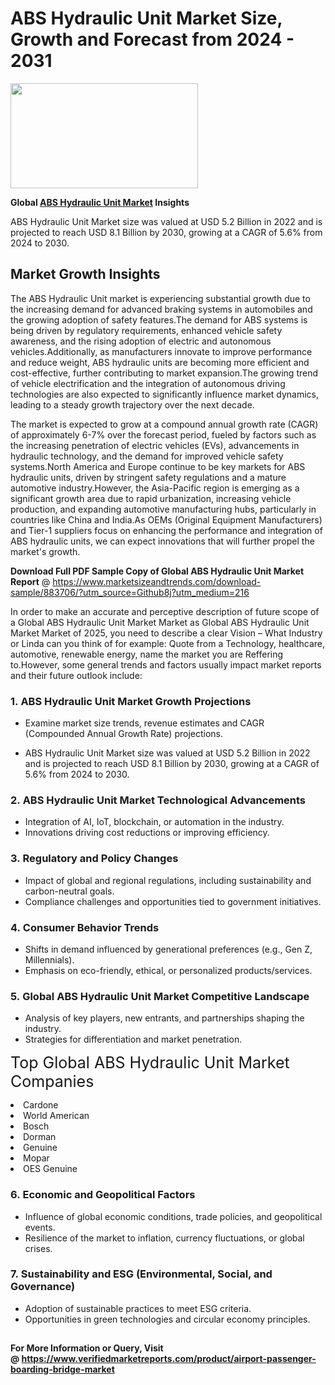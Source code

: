 <H1>ABS Hydraulic Unit Market Size, Growth and Forecast from 2024 - 2031</H1><img class="aligncenter size-medium wp-image-584254" src="https://thirdeyenews.in/wp-content/uploads/2024/09/Global-Market-Research-300x168.jpeg" alt="" width="300" height="168" /><p><strong>Global&nbsp;<a href="https://www.marketsizeandtrends.com/download-sample/883706/?utm_source=Github8j?utm_medium=216">ABS Hydraulic Unit Market</a> Insights</strong></p><p>ABS Hydraulic Unit Market size was valued at USD 5.2 Billion in 2022 and is projected to reach USD 8.1 Billion by 2030, growing at a CAGR of 5.6% from 2024 to 2030.</p><p><h2>Market Growth Insights</h2> <p>The ABS Hydraulic Unit market is experiencing substantial growth due to the increasing demand for advanced braking systems in automobiles and the growing adoption of safety features.The demand for ABS systems is being driven by regulatory requirements, enhanced vehicle safety awareness, and the rising adoption of electric and autonomous vehicles.Additionally, as manufacturers innovate to improve performance and reduce weight, ABS hydraulic units are becoming more efficient and cost-effective, further contributing to market expansion.The growing trend of vehicle electrification and the integration of autonomous driving technologies are also expected to significantly influence market dynamics, leading to a steady growth trajectory over the next decade.</p> <p>The market is expected to grow at a compound annual growth rate (CAGR) of approximately 6-7% over the forecast period, fueled by factors such as the increasing penetration of electric vehicles (EVs), advancements in hydraulic technology, and the demand for improved vehicle safety systems.North America and Europe continue to be key markets for ABS hydraulic units, driven by stringent safety regulations and a mature automotive industry.However, the Asia-Pacific region is emerging as a significant growth area due to rapid urbanization, increasing vehicle production, and expanding automotive manufacturing hubs, particularly in countries like China and India.As OEMs (Original Equipment Manufacturers) and Tier-1 suppliers focus on enhancing the performance and integration of ABS hydraulic units, we can expect innovations that will further propel the market's growth.<p><span class=""><strong>Download Full PDF Sample Copy of Global ABS Hydraulic Unit Market Report</strong> @ <a href="https://www.marketsizeandtrends.com/download-sample/883706/?utm_source=Github8j?utm_medium=216" target="_blank">https://www.marketsizeandtrends.com/download-sample/883706/?utm_source=Github8j?utm_medium=216</a></span></p><p>In order to make an accurate and perceptive description of future scope of a Global&nbsp;ABS Hydraulic Unit Market Market as Global&nbsp;ABS Hydraulic Unit Market Market of 2025, you need to describe a clear Vision &ndash; What Industry or Linda can you think of for example: Quote from a Technology, healthcare, automotive, renewable energy, name the market you are Reffering to.However, some general trends and factors usually impact market reports and their future outlook include:</p><h3>1.&nbsp;<strong>ABS Hydraulic Unit Market Growth Projections</strong></h3><ul><li>Examine market size trends, revenue estimates and CAGR (Compounded Annual Growth Rate) projections.</li><li><p>ABS Hydraulic Unit Market size was valued at USD 5.2 Billion in 2022 and is projected to reach USD 8.1 Billion by 2030, growing at a CAGR of 5.6% from 2024 to 2030.</p></li></ul><h3>2.&nbsp;<strong>ABS Hydraulic Unit Market Technological Advancements</strong></h3><ul><li>Integration of AI, IoT, blockchain, or automation in the industry.</li><li>Innovations driving cost reductions or improving efficiency.</li></ul><h3>3.&nbsp;<strong>Regulatory and Policy Changes</strong></h3><ul><li>Impact of global and regional regulations, including sustainability and carbon-neutral goals.</li><li>Compliance challenges and opportunities tied to government initiatives.</li></ul><h3>4.&nbsp;<strong>Consumer Behavior Trends</strong></h3><ul><li>Shifts in demand influenced by generational preferences (e.g., Gen Z, Millennials).</li><li>Emphasis on eco-friendly, ethical, or personalized products/services.</li></ul><h3>5.&nbsp;<strong>Global ABS Hydraulic Unit Market Competitive Landscape</strong></h3><ul><li>Analysis of key players, new entrants, and partnerships shaping the industry.</li><li>Strategies for differentiation and market penetration.</li></ul><p data-pm-slice="1 1 []"><span style="color: inherit; font-family: inherit; font-size: 25px;">Top Global ABS Hydraulic Unit Market Companies</span></p><div class="" data-test-id=""><p><li>Cardone</li><li> World American</li><li> Bosch</li><li> Dorman</li><li> Genuine</li><li> Mopar</li><li> OES Genuine</li></p></div><h3>6.&nbsp;<strong>Economic and Geopolitical Factors</strong></h3><ul><li>Influence of global economic conditions, trade policies, and geopolitical events.</li><li>Resilience of the market to inflation, currency fluctuations, or global crises.</li></ul><h3>7.&nbsp;<strong>Sustainability and ESG (Environmental, Social, and Governance)</strong></h3><ul><li>Adoption of sustainable practices to meet ESG criteria.</li><li>Opportunities in green technologies and circular economy principles.</li></ul><h2><strong style="font-size: 14px;">For More Information or Query, Visit @&nbsp;</strong><a style="background-color: #ffffff; font-size: 14px;" href="https://www.marketsizeandtrends.com/report/abs-hydraulic-unit-market/" target="_blank">https://www.verifiedmarketreports.com/product/airport-passenger-boarding-bridge-market</a></h2>